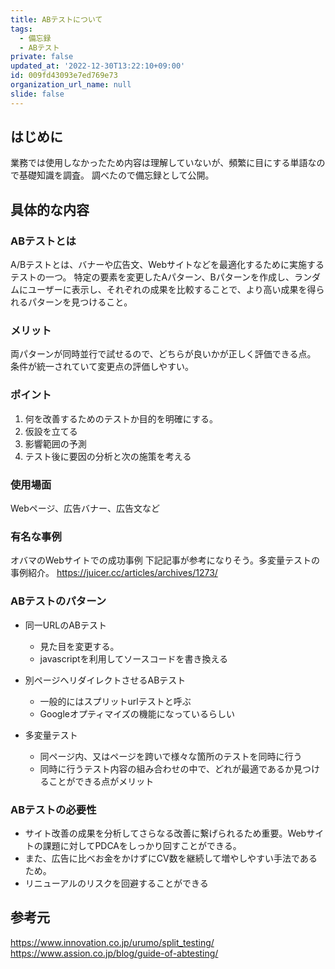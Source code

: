 ```yaml
---
title: ABテストについて
tags:
  - 備忘録
  - ABテスト
private: false
updated_at: '2022-12-30T13:22:10+09:00'
id: 009fd43093e7ed769e73
organization_url_name: null
slide: false
---
```

## はじめに
業務では使用しなかったため内容は理解していないが、頻繁に目にする単語なので基礎知識を調査。
調べたので備忘録として公開。

## 具体的な内容
### ABテストとは
A/Bテストとは、バナーや広告文、Webサイトなどを最適化するために実施するテストの一つ。
特定の要素を変更したAパターン、Bパターンを作成し、ランダムにユーザーに表示し、それぞれの成果を比較することで、より高い成果を得られるパターンを見つけること。

### メリット
両パターンが同時並行で試せるので、どちらが良いかが正しく評価できる点。
条件が統一されていて変更点の評価しやすい。

### ポイント
1. 何を改善するためのテストか目的を明確にする。
2. 仮設を立てる
3. 影響範囲の予測
4. テスト後に要因の分析と次の施策を考える

### 使用場面
Webページ、広告バナー、広告文など

### 有名な事例
オバマのWebサイトでの成功事例
下記記事が参考になりそう。多変量テストの事例紹介。
https://juicer.cc/articles/archives/1273/


### ABテストのパターン
- 同一URLのABテスト
  - 見た目を変更する。
  - javascriptを利用してソースコードを書き換える

- 別ページへリダイレクトさせるABテスト
  - 一般的にはスプリットurlテストと呼ぶ
  - Googleオプティマイズの機能になっているらしい

- 多変量テスト
  - 同ページ内、又はページを跨いで様々な箇所のテストを同時に行う
  - 同時に行うテスト内容の組み合わせの中で、どれが最適であるか見つけることができる点がメリット

### ABテストの必要性
- サイト改善の成果を分析してさらなる改善に繋げられるため重要。Webサイトの課題に対してPDCAをしっかり回すことができる。
- また、広告に比べお金をかけずにCV数を継続して増やしやすい手法であるため。
- リニューアルのリスクを回避することができる

## 参考元
https://www.innovation.co.jp/urumo/split_testing/
https://www.assion.co.jp/blog/guide-of-abtesting/
